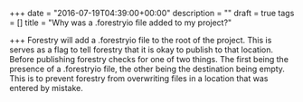 +++
date = "2016-07-19T04:39:00+00:00"
description = ""
draft = true
tags = []
title = "Why was a .forestryio file added to my project?"

+++
Forestry will add a .forestryio file to the root of the project. This is serves as a flag to tell forestry that it is okay to publish to that location. Before publishing forestry checks for one of two things. The first being the presence of a .forestryio file, the other being the destination being empty. This is to prevent forestry from overwriting files in a location that was entered by mistake.
